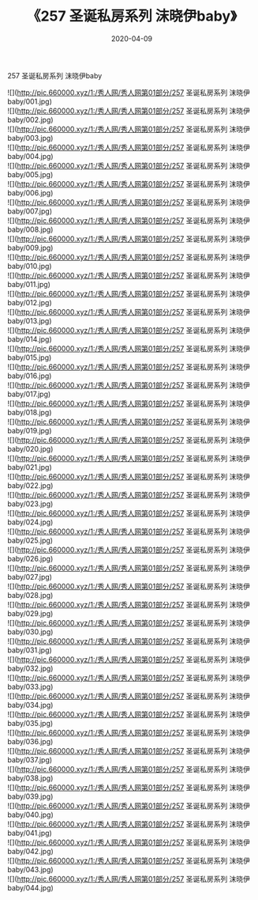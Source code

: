 ﻿---
layout: post
title:  《257 圣诞私房系列 沫晓伊baby》
date:   2020-04-09
img: http://pic.660000.xyz/1:/秀人网/秀人网第01部分/257 圣诞私房系列 沫晓伊baby/000.jpg
categories: [美女, 清纯, 唯美]
---

257 圣诞私房系列 沫晓伊baby

  ![](http://pic.660000.xyz/1:/秀人网/秀人网第01部分/257 圣诞私房系列 沫晓伊baby/001.jpg) <br> ![](http://pic.660000.xyz/1:/秀人网/秀人网第01部分/257 圣诞私房系列 沫晓伊baby/002.jpg) <br> ![](http://pic.660000.xyz/1:/秀人网/秀人网第01部分/257 圣诞私房系列 沫晓伊baby/003.jpg) <br> ![](http://pic.660000.xyz/1:/秀人网/秀人网第01部分/257 圣诞私房系列 沫晓伊baby/004.jpg) <br> ![](http://pic.660000.xyz/1:/秀人网/秀人网第01部分/257 圣诞私房系列 沫晓伊baby/005.jpg) <br> ![](http://pic.660000.xyz/1:/秀人网/秀人网第01部分/257 圣诞私房系列 沫晓伊baby/006.jpg) <br> ![](http://pic.660000.xyz/1:/秀人网/秀人网第01部分/257 圣诞私房系列 沫晓伊baby/007.jpg) <br> ![](http://pic.660000.xyz/1:/秀人网/秀人网第01部分/257 圣诞私房系列 沫晓伊baby/008.jpg) <br> ![](http://pic.660000.xyz/1:/秀人网/秀人网第01部分/257 圣诞私房系列 沫晓伊baby/009.jpg) <br> ![](http://pic.660000.xyz/1:/秀人网/秀人网第01部分/257 圣诞私房系列 沫晓伊baby/010.jpg) <br> ![](http://pic.660000.xyz/1:/秀人网/秀人网第01部分/257 圣诞私房系列 沫晓伊baby/011.jpg) <br> ![](http://pic.660000.xyz/1:/秀人网/秀人网第01部分/257 圣诞私房系列 沫晓伊baby/012.jpg) <br> ![](http://pic.660000.xyz/1:/秀人网/秀人网第01部分/257 圣诞私房系列 沫晓伊baby/013.jpg) <br> ![](http://pic.660000.xyz/1:/秀人网/秀人网第01部分/257 圣诞私房系列 沫晓伊baby/014.jpg) <br> ![](http://pic.660000.xyz/1:/秀人网/秀人网第01部分/257 圣诞私房系列 沫晓伊baby/015.jpg) <br> ![](http://pic.660000.xyz/1:/秀人网/秀人网第01部分/257 圣诞私房系列 沫晓伊baby/016.jpg) <br> ![](http://pic.660000.xyz/1:/秀人网/秀人网第01部分/257 圣诞私房系列 沫晓伊baby/017.jpg) <br> ![](http://pic.660000.xyz/1:/秀人网/秀人网第01部分/257 圣诞私房系列 沫晓伊baby/018.jpg) <br> ![](http://pic.660000.xyz/1:/秀人网/秀人网第01部分/257 圣诞私房系列 沫晓伊baby/019.jpg) <br> ![](http://pic.660000.xyz/1:/秀人网/秀人网第01部分/257 圣诞私房系列 沫晓伊baby/020.jpg) <br> ![](http://pic.660000.xyz/1:/秀人网/秀人网第01部分/257 圣诞私房系列 沫晓伊baby/021.jpg) <br> ![](http://pic.660000.xyz/1:/秀人网/秀人网第01部分/257 圣诞私房系列 沫晓伊baby/022.jpg) <br> ![](http://pic.660000.xyz/1:/秀人网/秀人网第01部分/257 圣诞私房系列 沫晓伊baby/023.jpg) <br> ![](http://pic.660000.xyz/1:/秀人网/秀人网第01部分/257 圣诞私房系列 沫晓伊baby/024.jpg) <br> ![](http://pic.660000.xyz/1:/秀人网/秀人网第01部分/257 圣诞私房系列 沫晓伊baby/025.jpg) <br> ![](http://pic.660000.xyz/1:/秀人网/秀人网第01部分/257 圣诞私房系列 沫晓伊baby/026.jpg) <br> ![](http://pic.660000.xyz/1:/秀人网/秀人网第01部分/257 圣诞私房系列 沫晓伊baby/027.jpg) <br> ![](http://pic.660000.xyz/1:/秀人网/秀人网第01部分/257 圣诞私房系列 沫晓伊baby/028.jpg) <br> ![](http://pic.660000.xyz/1:/秀人网/秀人网第01部分/257 圣诞私房系列 沫晓伊baby/029.jpg) <br> ![](http://pic.660000.xyz/1:/秀人网/秀人网第01部分/257 圣诞私房系列 沫晓伊baby/030.jpg) <br> ![](http://pic.660000.xyz/1:/秀人网/秀人网第01部分/257 圣诞私房系列 沫晓伊baby/031.jpg) <br> ![](http://pic.660000.xyz/1:/秀人网/秀人网第01部分/257 圣诞私房系列 沫晓伊baby/032.jpg) <br> ![](http://pic.660000.xyz/1:/秀人网/秀人网第01部分/257 圣诞私房系列 沫晓伊baby/033.jpg) <br> ![](http://pic.660000.xyz/1:/秀人网/秀人网第01部分/257 圣诞私房系列 沫晓伊baby/034.jpg) <br> ![](http://pic.660000.xyz/1:/秀人网/秀人网第01部分/257 圣诞私房系列 沫晓伊baby/035.jpg) <br> ![](http://pic.660000.xyz/1:/秀人网/秀人网第01部分/257 圣诞私房系列 沫晓伊baby/036.jpg) <br> ![](http://pic.660000.xyz/1:/秀人网/秀人网第01部分/257 圣诞私房系列 沫晓伊baby/037.jpg) <br> ![](http://pic.660000.xyz/1:/秀人网/秀人网第01部分/257 圣诞私房系列 沫晓伊baby/038.jpg) <br> ![](http://pic.660000.xyz/1:/秀人网/秀人网第01部分/257 圣诞私房系列 沫晓伊baby/039.jpg) <br> ![](http://pic.660000.xyz/1:/秀人网/秀人网第01部分/257 圣诞私房系列 沫晓伊baby/040.jpg) <br> ![](http://pic.660000.xyz/1:/秀人网/秀人网第01部分/257 圣诞私房系列 沫晓伊baby/041.jpg) <br> ![](http://pic.660000.xyz/1:/秀人网/秀人网第01部分/257 圣诞私房系列 沫晓伊baby/042.jpg) <br> ![](http://pic.660000.xyz/1:/秀人网/秀人网第01部分/257 圣诞私房系列 沫晓伊baby/043.jpg) <br> ![](http://pic.660000.xyz/1:/秀人网/秀人网第01部分/257 圣诞私房系列 沫晓伊baby/044.jpg) <br>